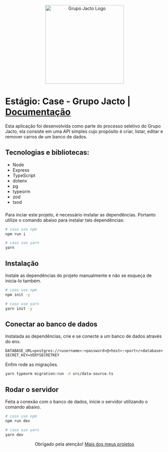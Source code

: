<p align="center">
  <a href="https://www.grupojacto.com.br/" target="blank"><img src="https://yt3.googleusercontent.com/A1ZKD7DaizCjDtbJ83-f9c0A9rcokgR0GOlMhg9LK5vljUc4X2qEGO19m9D90tz3sIAbFuQIaQ=s900-c-k-c0x00ffffff-no-rj" width="250" alt="Grupo Jacto Logo" /></a>
</p>

# Estágio: Case - Grupo Jacto | [Documentação](https://github.com/stevalves/m6sp2-back/blob/main/DOC.md)


Esta aplicação foi desenvolvida como parte do processo seletivo do Grupo Jacto, ela consiste em uma API simples cujo propósito é criar, listar, editar e remover carros de um banco de dados.

## **Tecnologias e bibliotecas**:
* Node
* Express
* TypeScript
* dotenv
* pg
* typeorm
* zod
* tsnd

###

Para inciar este projeto, é necessário instalar as dependências. Portanto utilize o comando abaixo para instalar tais dependências:

```bash
# caso use npm
npm run i

# caso use yarn
yarn
```

## Instalação

Instale as dependências do projeto manualmente e não se esqueça de inicia-lo também.

```bash
# caso use npm
npm init -y

# caso use yarn
yarn init -y
```

## Conectar ao banco de dados

Instalada as dependências, crie e se conecte a um banco de dados através do env.

```.env
DATABASE_URL=postgres://<username>:<password>@<host>:<port>/<database>
SECRET_KEY=VERYSECRETKEY
```

Enfim rode as migrações.

```bash
yarn typeorm migration:run -d src/data-source.ts
```

## Rodar o servidor

Feita a conexão com o banco de dados, inicie o servidor utilizando o comando abaixo.

```bash
# caso use npm
npm run dev

# caso use yarn
yarn dev
```

<p align="center">Obrigado pela atenção! <a href="https://owl-tau.vercel.app/" target="blank">Mais dos meus projetos</a></p> 
